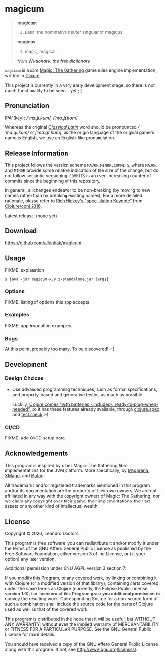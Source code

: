 # magicum

> **magicum**
> 1. Latin: the nominative _neuter_ singular of magicus.
>
> **magicus**
>  1. magic, magical.
>
> _from [Wiktionary, the free dictionary](https://en.wiktionary.org/wiki/magicus#Latin)_

`magicum` is a _libre_ [Magic: The Gathering](https://magic.wizards.com/) game rules engine implementation, written in [Clojure](https://clojure.org/).

This project is currently in a very early development stage, so there is not much functionality to be seen... yet ;-)


## Pronunciation

[IPA](https://en.wiktionary.org/wiki/Wiktionary:International_Phonetic_Alphabet)^([key](https://en.wiktionary.org/wiki/Appendix:Latin_pronunciation)): _/'ma.ʝi.kum/, [ˈma.ʝɪ.kʊm]_

Whereas the original [_Classical Latin_](https://en.wikipedia.org/wiki/Classical_Latin) word should be pronounced _/ˈma.ɡi.kum/_ or _[ˈma.ɡɪ.kʊm]_, as the origin language of the original game's name is English, we use an English-like pronunciation.


## Release Information

This project follows the version scheme `MAJOR.MINOR.COMMITS`, where `MAJOR` and `MINOR` provide some relative indication of the size of the change, but do not follow semantic versioning. `COMMITS` is an ever-increasing counter of commits since the beginning of this repository.

In general, all changes endeavor to be non-breaking (by moving to new names rather than by breaking existing names). For a more detailed rationale, please refer to [Rich Hickey's "spec-ulation Keynote"](https://www.youtube.com/watch?v=oyLBGkS5ICk) from [Clojure/conj 2016](https://2016.clojure-conj.org/).

Latest release: (none yet)


## Download

https://github.com/allentiak/magicum.


## Usage

FIXME: explanation

    $ java -jar magicum-x.y.z-standalone.jar [args]


### Options

FIXME: listing of options this app accepts.


### Examples

FIXME: app invocation examples.


### Bugs

At this point, probably too many. To be discovered! :-)


## Development

### Design Choices

- Use advanced programming techniques, such as formal specifications, and property-based and generative testing as much as possible.

  Luckily, [Clojure comes "with batteries ~included~ ready-to-plug-when-needed"](https://clojure.org/news/2012/02/17/clojure-governance), so it has these features already available, through [clojure.spec](https://clojure.org/about/spec) and [test.check](https://github.com/clojure/test.check) :-)


### CI/CD

FIXME: add CI/CD setup data.


## Acknowledgements

This program is inspired by other Magic: The Gathering _libre_ implementations for the JVM platform. More specifically, by [Magarena](https://github.com/magarena/magarena/), [XMage](https://github.com/magefree/mage), and [Matag](https://github.com/antonioalonzi/matag).

All trademarks and/or registered trademarks mentioned in this program and/or its documentation
are the property of their own owners. We are not affiliated in any way with the copyright owners of
Magic: The Gathering, nor we claim any copyright over their game, their implementations, their art assets or any other kind of intellectual wealth.


## License

Copyright © 2020, Leandro Doctors.

This program is free software: you can redistribute it and/or modify
it under the terms of the GNU Affero General Public License as published by
the Free Software Foundation, either version 3 of the License, or
(at your option) any later version.

Additional permission under GNU AGPL version 3 section 7:

If you modify this Program, or any covered work, by linking or combining
it with Clojure (or a modified version of that library), containing parts
covered under the same terms as Clojure (currently, the Eclipse Public
License version 1.0), the licensors of this Program grant you additional
permission to convey the resulting work. Corresponding Source for a
non-source form of such a combination shall include the source code for
the parts of Clojure used as well as that of the covered work.


This program is distributed in the hope that it will be useful,
but WITHOUT ANY WARRANTY; without even the implied warranty of
MERCHANTABILITY or FITNESS FOR A PARTICULAR PURPOSE. See the
GNU General Public License for more details.

You should have received a copy of the GNU Affero General Public License
along with this program. If not, see <http://www.gnu.org/licenses/>.
